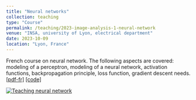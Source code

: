 ```yaml
---
title: "Neural networks"
collection: teaching
type: "Course"
permalink: /teaching/2023-image-analysis-1-neural-network
venue: "INSA, university of Lyon, electrical department"
date: 2023-10-09
location: "Lyon, France"
---
```


French course on neural network. The following aspects are covered: modeling of a perceptron, modeling of a neural network, activation functions,  backpropagation principle, loss function, gradient descent needs.<br>
[[pdf-fr]](https://olivier-bernard-creatis.github.io//files//teaching_neural_network_2024.pdf) [[code]](https://olivier-bernard-creatis.github.io//files//pytorch_mnist_mlp.ipynb)

[![Teaching neural network](https://olivier-bernard-creatis.github.io//images//teaching_neural_network_2023.png)](https://olivier-bernard-creatis.github.io//files//teaching_neural_network_2024.pdf)


